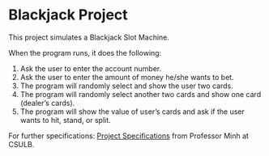 # Blackjack Project
This project simulates a Blackjack Slot Machine. 

When the program runs, it does the following:
1. Ask the user to enter the account number.
2. Ask the user to enter the amount of money he/she wants to bet.
3. The program will randomly select and show the user two cards.
4. The program will randomly select another two cards and show one card (dealer’s cards).
5. The program will show the value of user’s cards and ask if the user wants to hit, stand, or split.

For further specifications: [Project Specifications](ProjectSpecifications.pdf) from Professor Minh at CSULB.
